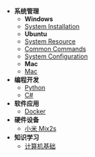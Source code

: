 <!-- docs/_sidebar.md -->
* **系统管理**
  * **Windows**
  * [System Installation](System_Management/Windows/system_installation.md)
  * **Ubuntu**
  * [System Resource](System_Management/Ubuntu/system_resource.md)
  * [Common Commands](System_Management/Ubuntu/common_commands.md)
  * [System Configuration](System_Management/Ubuntu/system_configuration.md)
  * **Mac**
  * [Mac](System_Management/)
* **编程开发**
  * [Python](Programming_Development/Python.md)
  * [C#](Programming_Development/C#)
* **软件应用**
  * [Docker]()
* **硬件设备**
  * [小米 Mix2s]()
* **知识学习**
  * [计算机基础]()